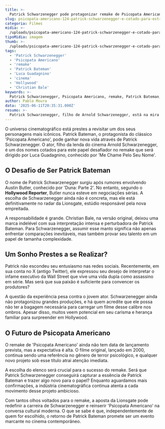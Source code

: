 ```yaml
---
title: >-
  Patrick Schwarzenegger pode protagonizar remake de Psicopata Americano
slug: psicopata-americano-124-patrick-schwarzenegger-e-cotado-para-estrelar-o-remake
categoria: Filmes
midia: >-
  /uploads/psicopata-americano-124-patrick-schwarzenegger-e-cotado-para-estrelar-o-remake-thumb.webp
tipoMidia: imagem
thumb: >-
  /uploads/psicopata-americano-124-patrick-schwarzenegger-e-cotado-para-estrelar-o-remake-thumb.webp
tags:
  - 'Patrick Schwarzenegger'
  - 'Psicopata Americano'
  - 'remake'
  - 'Patrick Bateman'
  - 'Luca Guadagnino'
  - 'cinema'
  - 'Hollywood'
  - 'Christian Bale'
keywords: >-
  Patrick Schwarzenegger, Psicopata Americano, remake, Patrick Bateman, Luca Guadagnino, cinema, Hollywood, Christian Bale
author: Pablo Moura
data: '2025-06-11T20:35:31.000Z'
resumo: >-
  Patrick Schwarzenegger, filho de Arnold Schwarzenegger, está na mira para viver Patrick Bateman no remake de Psicopata Americano. A escolha do ator ainda gera debates devido à sua experiência limitada no cinema.
---
```


O universo cinematográfico está prestes a revisitar um dos seus personagens mais icônicos. Patrick Bateman, o protagonista do clássico 'Psicopata Americano', pode ganhar nova vida através de Patrick Schwarzenegger. O ator, filho da lenda do cinema Arnold Schwarzenegger, é um dos nomes cotados para este papel desafiador no remake que será dirigido por Luca Guadagnino, conhecido por 'Me Chame Pelo Seu Nome'.

## O Desafio de Ser Patrick Bateman

O nome de Patrick Schwarzenegger surgiu após rumores envolvendo Austin Butler, conhecido por 'Duna: Parte 2'. No entanto, segundo o **Hollywood Reporter**, Butler nunca esteve em negociações sérias. A escolha de Schwarzenegger ainda não é concreta, mas ele está definitivamente no radar da Lionsgate, estúdio responsável pela nova empreitada.

A responsabilidade é grande. Christian Bale, na versão original, deixou uma marca indelével com sua interpretação intensa e perturbadora de Patrick Bateman. Para Schwarzenegger, assumir esse manto significa não apenas enfrentar comparações inevitáveis, mas também provar seu talento em um papel de tamanha complexidade.

## Um Sonho Prestes a se Realizar?

Patrick não escondeu seu entusiasmo nas redes sociais. Recentemente, em sua conta no X (antigo Twitter), ele expressou seu desejo de interpretar o infame executivo da Wall Street que vive uma vida dupla como assassino em série. Mas será que sua paixão é suficiente para convencer os produtores?

A questão da experiência pesa contra o jovem ator. Schwarzenegger ainda não protagonizou grandes produções, e há quem acredite que ele possa não ter a bagagem necessária para carregar um filme desse calibre nos ombros. Apesar disso, muitos veem potencial em seu carisma e herança familiar para surpreender em Hollywood.

## O Futuro de Psicopata Americano

O remake de 'Psicopata Americano' ainda não tem data de lançamento prevista, mas a expectativa é alta. O filme original, lançado em 2000, continua sendo uma referência no gênero de terror psicológico, e qualquer novo projeto sob esse título atrai atenção imediata.

A escolha do elenco será crucial para o sucesso do remake. Será que Patrick Schwarzenegger conseguirá capturar a essência de Patrick Bateman e trazer algo novo para o papel? Enquanto aguardamos mais confirmações, a indústria cinematográfica continua atenta a cada movimento desse projeto ambicioso.

Com tantos olhos voltados para o remake, a aposta da Lionsgate pode redefinir a carreira de Schwarzenegger e reinserir 'Psicopata Americano' na conversa cultural moderna. O que se sabe é que, independentemente de quem for escolhido, o retorno de Patrick Bateman promete ser um evento marcante no cinema contemporâneo.